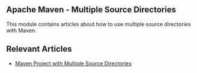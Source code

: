 ## Apache Maven - Multiple Source Directories

This module contains articles about how to use multiple source directories with Maven.

## Relevant Articles

- [Maven Project with Multiple Source Directories](docs/Maven_Multiple_Src.md)